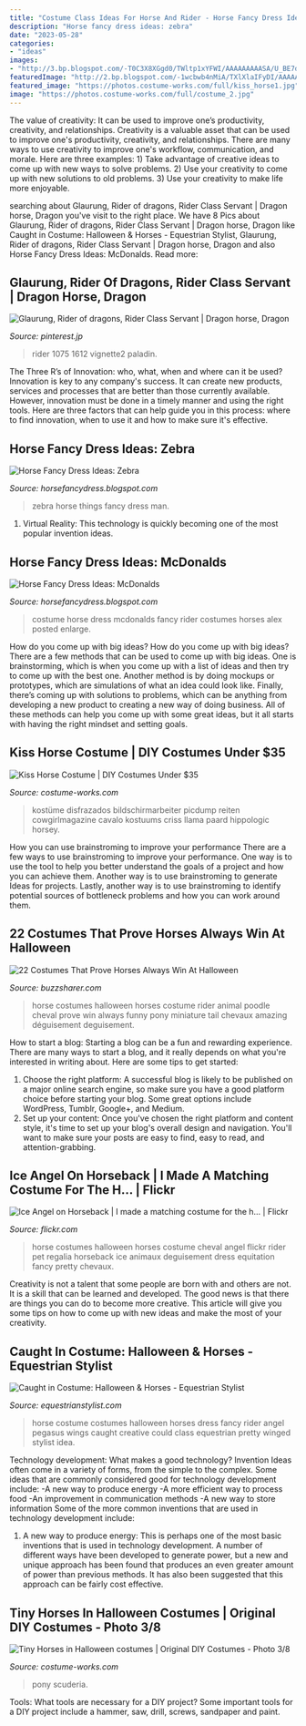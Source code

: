 ```yaml
---
title: "Costume Class Ideas For Horse And Rider - Horse Fancy Dress Ideas: Mcdonalds"
description: "Horse fancy dress ideas: zebra"
date: "2023-05-28"
categories:
- "ideas"
images:
- "http://3.bp.blogspot.com/-T0C3X8XGgd0/TWltp1xYFWI/AAAAAAAAASA/U_BE7d60nqc/w1200-h630-p-k-no-nu/paintedhorseui2.jpg"
featuredImage: "http://2.bp.blogspot.com/-1wcbwb4nMiA/TXlXlaIFyDI/AAAAAAAAAeg/1W2yuvCgyg0/s400/Macdonalds.gif"
featured_image: "https://photos.costume-works.com/full/kiss_horse1.jpg"
image: "https://photos.costume-works.com/full/costume_2.jpg"
---
```



The value of creativity: It can be used to improve one’s productivity, creativity, and relationships.
Creativity is a valuable asset that can be used to improve one's productivity, creativity, and relationships. There are many ways to use creativity to improve one's workflow, communication, and morale. Here are three examples: 1) Take advantage of creative ideas to come up with new ways to solve problems. 2) Use your creativity to come up with new solutions to old problems. 3) Use your creativity to make life more enjoyable.

	

		
searching about Glaurung, Rider of dragons, Rider Class Servant | Dragon horse, Dragon you've visit to the right place. We have 8 Pics about Glaurung, Rider of dragons, Rider Class Servant | Dragon horse, Dragon like Caught in Costume: Halloween &amp; Horses - Equestrian Stylist, Glaurung, Rider of dragons, Rider Class Servant | Dragon horse, Dragon and also Horse Fancy Dress Ideas: McDonalds. Read more:
		
    
## Glaurung, Rider Of Dragons, Rider Class Servant | Dragon Horse, Dragon

<img loading=lazy src="https://i.pinimg.com/736x/c8/3c/0f/c83c0facb23c348b445978b84646b59e--knight-heroes.jpg" onerror="this.onerror=null;this.src='https://tse2.mm.bing.net/th?id=OIP.bOjprzdy7VuFrTGf8BCTGwDMEy&amp;pid=15.1';" alt="Glaurung, Rider of dragons, Rider Class Servant | Dragon horse, Dragon">

_Source: pinterest.jp_

>rider 1075 1612 vignette2 paladin. 

	

The Three R’s of Innovation: who, what, when and where can it be used?
Innovation is key to any company's success. It can create new products, services and processes that are better than those currently available. However, innovation must be done in a timely manner and using the right tools. Here are three factors that can help guide you in this process: where to find innovation, when to use it and how to make sure it's effective.

    
## Horse Fancy Dress Ideas: Zebra

<img loading=lazy src="http://3.bp.blogspot.com/-T0C3X8XGgd0/TWltp1xYFWI/AAAAAAAAASA/U_BE7d60nqc/w1200-h630-p-k-no-nu/paintedhorseui2.jpg" onerror="this.onerror=null;this.src='https://tse3.mm.bing.net/th?id=OIP.kCRxFG9Xn41gajCvf8V2mwAAAA&amp;pid=15.1';" alt="Horse Fancy Dress Ideas: Zebra">

_Source: horsefancydress.blogspot.com_

>zebra horse things fancy dress man. 

	

1. Virtual Reality: This technology is quickly becoming one of the most popular invention ideas.

    
## Horse Fancy Dress Ideas: McDonalds

<img loading=lazy src="http://2.bp.blogspot.com/-1wcbwb4nMiA/TXlXlaIFyDI/AAAAAAAAAeg/1W2yuvCgyg0/s400/Macdonalds.gif" onerror="this.onerror=null;this.src='https://tse4.mm.bing.net/th?id=OIP.wWm6fSEqc1vBJWnlGGwliwHaJ4&amp;pid=15.1';" alt="Horse Fancy Dress Ideas: McDonalds">

_Source: horsefancydress.blogspot.com_

>costume horse dress mcdonalds fancy rider costumes horses alex posted enlarge. 

	

How do you come up with big ideas?
How do you come up with big ideas? There are a few methods that can be used to come up with big ideas. One is brainstorming, which is when you come up with a list of ideas and then try to come up with the best one. Another method is by doing mockups or prototypes, which are simulations of what an idea could look like. Finally, there’s coming up with solutions to problems, which can be anything from developing a new product to creating a new way of doing business. All of these methods can help you come up with some great ideas, but it all starts with having the right mindset and setting goals.

    
## Kiss Horse Costume | DIY Costumes Under $35

<img loading=lazy src="https://photos.costume-works.com/full/kiss_horse1.jpg" onerror="this.onerror=null;this.src='https://tse2.mm.bing.net/th?id=OIP.d81C5JQOf6uPdp1GH8fOUwHaJo&amp;pid=15.1';" alt="Kiss Horse Costume | DIY Costumes Under $35">

_Source: costume-works.com_

>kostüme disfrazados bildschirmarbeiter picdump reiten cowgirlmagazine cavalo kostuums criss llama paard hippologic horsey. 

	

How you can use brainstroming to improve your performance
There are a few ways to use brainstroming to improve your performance. One way is to use the tool to help you better understand the goals of a project and how you can achieve them. Another way is to use brainstroming to generate Ideas for projects. Lastly, another way is to use brainstroming to identify potential sources of bottleneck problems and how you can work around them.

    
## 22 Costumes That Prove Horses Always Win At Halloween

<img loading=lazy src="https://buzzsharer.com/wp-content/uploads/2015/10/halloween-horse-costume2.jpg" onerror="this.onerror=null;this.src='https://tse2.mm.bing.net/th?id=OIP.QAJz-SglA1VnAUG4GMUgagHaFy&amp;pid=15.1';" alt="22 Costumes That Prove Horses Always Win At Halloween">

_Source: buzzsharer.com_

>horse costumes halloween horses costume rider animal poodle cheval prove win always funny pony miniature tail chevaux amazing déguisement deguisement. 

	

How to start a blog:
Starting a blog can be a fun and rewarding experience. There are many ways to start a blog, and it really depends on what you're interested in writing about. Here are some tips to get started: 
1. Choose the right platform: A successful blog is likely to be published on a major online search engine, so make sure you have a good platform choice before starting your blog. Some great options include WordPress, Tumblr, Google+, and Medium. 
2. Set up your content: Once you've chosen the right platform and content style, it's time to set up your blog's overall design and navigation. You'll want to make sure your posts are easy to find, easy to read, and attention-grabbing. 

    
## Ice Angel On Horseback | I Made A Matching Costume For The H… | Flickr

<img loading=lazy src="https://c1.staticflickr.com/5/4084/4839467626_926156aee4_b.jpg" onerror="this.onerror=null;this.src='https://tse4.mm.bing.net/th?id=OIP.0Huwjhf0AeA61IN2Ixjv_QAAAA&amp;pid=15.1';" alt="Ice Angel on Horseback | I made a matching costume for the h… | Flickr">

_Source: flickr.com_

>horse costumes halloween horses costume cheval angel flickr rider pet regalia horseback ice animaux deguisement dress equitation fancy pretty chevaux. 

	

Creativity is not a talent that some people are born with and others are not. It is a skill that can be learned and developed. The good news is that there are things you can do to become more creative. This article will give you some tips on how to come up with new ideas and make the most of your creativity.

    
## Caught In Costume: Halloween &amp; Horses - Equestrian Stylist

<img loading=lazy src="https://www.equestrianstylist.com/wp-content/uploads/2013/10/Costume_wings2.jpg" onerror="this.onerror=null;this.src='https://tse1.mm.bing.net/th?id=OIP.XtZgPp1_9alBm-tj4lqCoQHaFJ&amp;pid=15.1';" alt="Caught in Costume: Halloween &amp; Horses - Equestrian Stylist">

_Source: equestrianstylist.com_

>horse costume costumes halloween horses dress fancy rider angel pegasus wings caught creative could class equestrian pretty winged stylist idea. 

	

Technology development: What makes a good technology?
Invention Ideas often come in a variety of forms, from the simple to the complex. Some ideas that are commonly considered good for technology development include: 
-A new way to produce energy 
-A more efficient way to process food 
-An improvement in communication methods 
-A new way to store information 
Some of the more common inventions that are used in technology development include:


1) A new way to produce energy: This is perhaps one of the most basic inventions that is used in technology development. A number of different ways have been developed to generate power, but a new and unique approach has been found that produces an even greater amount of power than previous methods. It has also been suggested that this approach can be fairly cost effective.

    
## Tiny Horses In Halloween Costumes | Original DIY Costumes - Photo 3/8

<img loading=lazy src="https://photos.costume-works.com/full/costume_2.jpg" onerror="this.onerror=null;this.src='https://tse3.mm.bing.net/th?id=OIP.jAVE0_IWjCgJkdXkQHv5qAHaJl&amp;pid=15.1';" alt="Tiny Horses in Halloween costumes | Original DIY Costumes - Photo 3/8">

_Source: costume-works.com_

>pony scuderia. 

	

Tools: What tools are necessary for a DIY project?
Some important tools for a DIY project include a hammer, saw, drill, screws, sandpaper and paint.

